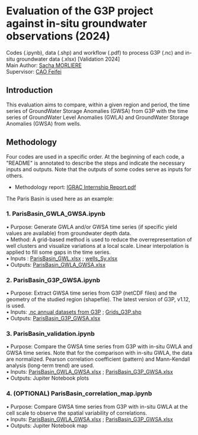 # Evaluation of the G3P project against in-situ groundwater observations (2024) 
Codes (.ipynb), data (.shp) and workflow (.pdf) to process G3P (.nc) and in-situ groundwater data (.xlsx) [Validation 2024]   
Main Author: [Sacha MORLIERE](https://github.com/SachaMORLIERE)  
Supervisor: [CAO Feifei](https://github.com/Feifei0526)
## Introduction  
This evaluation aims to compare, within a given region and period, the time series of GroundWater Storage Anomalies (GWSA) from G3P with the time series of GroundWater Level Anomalies (GWLA) and GroundWater Storage Anomalies (GWSA) from wells.  
## Methodology  
Four codes are used in a specific order. At the beginning of each code, a "README" is annotated to describe the steps and indicate the necessary inputs and outputs. Note that the outputs of some codes serve as inputs for others.   
- Methodology report: [IGRAC Internship Report.pdf](https://github.com/UNIGRAC/G3P-Validation-2/blob/bc0d56ede5a386bfe8f9c2f8f047730db3c31116/IGRAC%20Internship%20Report.pdf)

The Paris Basin is used here as an example:  
### 1. ParisBasin_GWLA_GWSA.ipynb  
•	Purpose: Generate GWLA and/or GWSA time series (if specific yield values are available) from groundwater depth data.  
•	Method: A grid-based method is used to reduce the overrepresentation of well clusters and visualize variations at a local scale. Linear interpolation is applied to fill some gaps in the time series.  
•	Inputs : [ParisBasin_GWL.xlsx](https://github.com/UNIGRAC/G3P-Validation-2/blob/bc0d56ede5a386bfe8f9c2f8f047730db3c31116/Paris_Basin%20-%20DEMO/1%20In%20Situ/ParisBasin_GWL.xlsx) ; [wells_Sy.xlsx](https://github.com/UNIGRAC/G3P-Validation-2/blob/bc0d56ede5a386bfe8f9c2f8f047730db3c31116/Paris_Basin%20-%20DEMO/1%20In%20Situ/wells_Sy.xlsx)  
•	Outputs: [ParisBasin_GWLA_GWSA.xlsx](https://github.com/UNIGRAC/G3P-Validation-2/blob/bc0d56ede5a386bfe8f9c2f8f047730db3c31116/Paris_Basin%20-%20DEMO/1%20In%20Situ/ParisBasin_GWLA_GWSA.xlsx)  
### 2. ParisBasin_G3P_GWSA.ipynb  
•	Purpose: Extract GWSA time series from G3P (netCDF files) and the geometry of the studied region (shapefile). The latest version of G3P, v1.12, is used.  
•	Inputs: [.nc annual datasets from G3P](https://github.com/UNIGRAC/G3P-Validation-2/tree/bc0d56ede5a386bfe8f9c2f8f047730db3c31116/Paris_Basin%20-%20DEMO/2_G3P_dates) ; [Grids_G3P.shp](https://github.com/UNIGRAC/G3P-Validation-2/blob/f03c6b4424135eddf017a791ba9c28c08da3a2d0/Paris_Basin%20-%20DEMO/2_G3P_dates/Grids_G3P.shp)    
•	Outputs: [ParisBasin_G3P_GWSA.xlsx](https://github.com/UNIGRAC/G3P-Validation-2/blob/bc0d56ede5a386bfe8f9c2f8f047730db3c31116/Paris_Basin%20-%20DEMO/2_G3P_dates/ParisBasin_G3P_GWSA.xlsx)  
### 3. ParisBasin_validation.ipynb  
•	Purpose: Compare the GWSA time series from G3P with in-situ GWLA and GWSA time series. Note that for the comparison with in-situ GWLA, the data are normalized. Pearson correlation coefficient (pattern) and Mann-Kendall analysis (long-term trend) are used.  
•	Inputs: [ParisBasin_GWLA_GWSA.xlsx](https://github.com/UNIGRAC/G3P-Validation-2/blob/bc0d56ede5a386bfe8f9c2f8f047730db3c31116/Paris_Basin%20-%20DEMO/3%20Comparisons/ParisBasin_GWLA_GWSA.xlsx) ; [ParisBasin_G3P_GWSA.xlsx](https://github.com/UNIGRAC/G3P-Validation-2/blob/bc0d56ede5a386bfe8f9c2f8f047730db3c31116/Paris_Basin%20-%20DEMO/3%20Comparisons/ParisBasin_G3P_GWSA.xlsx)  
•	Outputs: Jupiter Notebook plots  
### 4. (OPTIONAL) ParisBasin_correlation_map.ipynb  
•	Purpose: Compare GWSA time series from G3P with in-situ GWLA at the cell scale to observe the spatial variability of correlations.  
•	Inputs: [ParisBasin_GWLA_GWSA.xlsx](https://github.com/UNIGRAC/G3P-Validation-2/blob/bc0d56ede5a386bfe8f9c2f8f047730db3c31116/Paris_Basin%20-%20DEMO/3%20Comparisons/ParisBasin_GWLA_GWSA.xlsx) ; [ParisBasin_G3P_GWSA.xlsx](https://github.com/UNIGRAC/G3P-Validation-2/blob/bc0d56ede5a386bfe8f9c2f8f047730db3c31116/Paris_Basin%20-%20DEMO/3%20Comparisons/ParisBasin_G3P_GWSA.xlsx)   
•	Outputs: Jupiter Notebook map   
